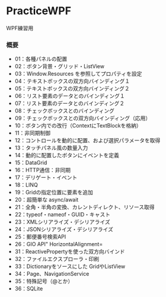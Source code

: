 # PracticeWPF
WPF練習用


### 概要
 * 01：各種パネルの配置
 * 02：ボタン背景・グリッド・ListView
 * 03：Window.Resources を参照してプロパティを設定
 * 04：テキストボックスの双方向バインディング１
 * 05：テキストボックスの双方向バインディング２
 * 06：リスト要素のデータとのバインディング１
 * 07：リスト要素のデータとのバインディング２
 * 08：チェックボックスとのバインディング
 * 09：チェックボックスとの双方向バインディング（応用）
 * 10：ボタン内での改行（ContextにTextBlockを格納）
 * 11：非同期制御
 * 12：コントロールを動的に配置、および選択パラメータを取得
 * 13：タッチパネル風の数量入力
 * 14：動的に配置したボタンにイベントを定義
 * 15：DataGrid
 * 16：HTTP通信：非同期
 * 17：デリゲート・イベント
 * 18：LINQ
 * 19：Gridの指定位置に要素を追加
 * 20：超簡単な async/await
 * 21：全角・半角の変換、カレントディレクト、リソース取得
 * 22：typeof・nameof・GUID・キャスト
 * 23：XMLシリアライズ・デシリアライズ
 * 24：JSONシリアライズ・デシリアライズ
 * 25：郵便番号検索API
 * 26：GIO API" HorizontalAlignment=
 * 31：ReactivePropertyを使った双方向バインド
 * 32：ファイルエクスプローラ・印刷
 * 33：Dictionaryをソースにした GridやListView
 * 34：Page、NavigationService
 * 35：特殊記号（@とか）
 * 36：SQLite

